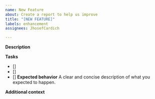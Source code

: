 ```yaml
---
name: New Feature
about: Create a report to help us improve
title: "[NEW FEATURE]"
labels: enhancement
assignees: JhosefCardich

---
```


**Description**

**Tasks**
- []
- []
- []
**Expected behavior**
A clear and concise description of what you expected to happen.


**Additional context**
